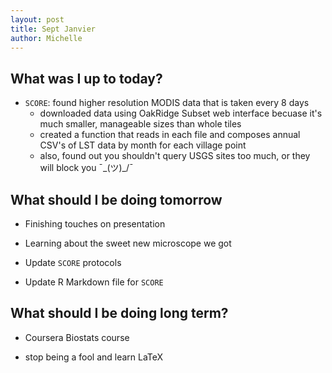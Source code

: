 ```yaml
---
layout: post
title: Sept Janvier
author: Michelle
---
```


## What was I up to today?

* `SCORE`: found higher resolution MODIS data that is taken every 8 days
  + downloaded data using OakRidge Subset web interface becuase it's much smaller,   manageable sizes than whole tiles
  + created a function that reads in each file and composes annual CSV's of LST data by month for each village point
  + also, found out you shouldn't query USGS sites too much, or they will block you ¯\_(ツ)_/¯


## What should I be doing tomorrow

* Finishing touches on presentation

* Learning about the sweet new microscope we got

* Update `SCORE` protocols

* Update R Markdown file for `SCORE`

## What should I be doing long term?

* Coursera Biostats course

* stop being a fool and learn LaTeX

<i class="fa fa-code" style="color:pink"> </i>




